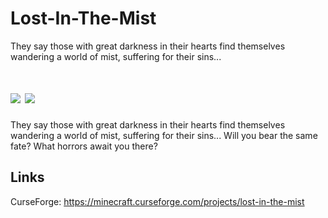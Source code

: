 # Lost-In-The-Mist
They say those with great darkness in their hearts find themselves wandering a world of mist, suffering for their sins...

# [![](http://cf.way2muchnoise.eu/full_lost-in-the-mist_downloads.svg)](https://minecraft.curseforge.com/projects/lost-in-the-mist) [![](http://cf.way2muchnoise.eu/versions/lost-in-the-mist.svg)](https://minecraft.curseforge.com/projects/lost-in-the-mist)

They say those with great darkness in their hearts find themselves wandering a world of mist, suffering for their sins... Will you bear the same fate? What horrors await you there?

## Links
CurseForge: https://minecraft.curseforge.com/projects/lost-in-the-mist  
